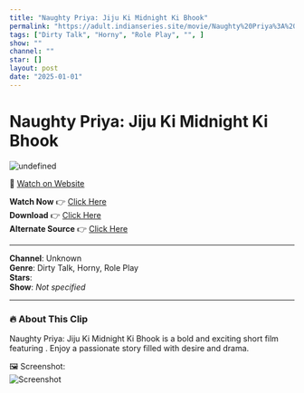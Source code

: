 ```yaml
---
title: "Naughty Priya: Jiju Ki Midnight Ki Bhook"
permalink: "https://adult.indianseries.site/movie/Naughty%20Priya%3A%20Jiju%20Ki%20Midnight%20Ki%20Bhook"
tags: ["Dirty Talk", "Horny", "Role Play", "", ]
show: ""
channel: ""
star: []
layout: post
date: "2025-01-01"
---
```


# Naughty Priya: Jiju Ki Midnight Ki Bhook

![undefined](https://desisins.com/wp-content/uploads/2024/08/Naughty-Priya-Horny-Jiju-Ki-Pyaas-DesiSins.com_cleanup.jpg)

🔗 [Watch on Website](https://adult.indianseries.site/movie/Naughty%20Priya%3A%20Jiju%20Ki%20Midnight%20Ki%20Bhook)

**Watch Now** 👉 [Click Here](https://adult.indianseries.site/movie/Naughty%20Priya%3A%20Jiju%20Ki%20Midnight%20Ki%20Bhook)  
**Download** 👉 [Click Here](https://adult.indianseries.site/movie/Naughty%20Priya%3A%20Jiju%20Ki%20Midnight%20Ki%20Bhook)  
**Alternate Source** 👉 [Click Here](https://adult.indianseries.site/movie/Naughty%20Priya%3A%20Jiju%20Ki%20Midnight%20Ki%20Bhook)

---

**Channel**: Unknown  
**Genre**: Dirty Talk, Horny, Role Play  
**Stars**:   
**Show**: *Not specified*

---

### 🔥 About This Clip

Naughty Priya: Jiju Ki Midnight Ki Bhook is a bold and exciting short film featuring . Enjoy a passionate story filled with desire and drama.
 
🖼️ Screenshot:  
![Screenshot](https://desisins.com/wp-content/uploads/2024/08/Naughty-Priya-Horny-Jiju-Ki-Pyaas-DesiSins.com_cleanup.jpg)
